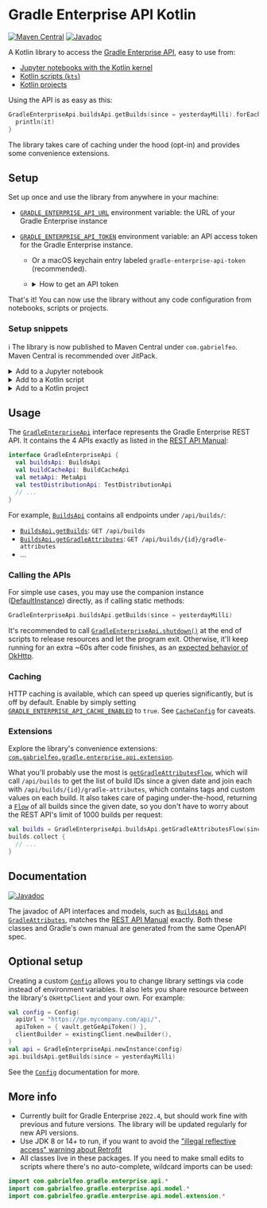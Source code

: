 # Gradle Enterprise API Kotlin

[![Maven Central](https://img.shields.io/badge/Maven%20Central-0.16.2-blue)][14]
[![Javadoc](https://img.shields.io/badge/Javadoc-0.16.2-orange)][7]

A Kotlin library to access the [Gradle Enterprise API][1], easy to use from:

- [Jupyter notebooks with the Kotlin kernel][29]
- [Kotlin scripts (`kts`)][27]
- [Kotlin projects][28]

Using the API is as easy as this:

```kotlin
GradleEnterpriseApi.buildsApi.getBuilds(since = yesterdayMilli).forEach {
  println(it)
}
```

 The library takes care of caching under the hood (opt-in) and provides some convenience extensions.

## Setup

Set up once and use the library from anywhere in your machine:

- [`GRADLE_ENTERPRISE_API_URL`][16] environment variable: the URL of your Gradle Enterprise instance
- [`GRADLE_ENTERPRISE_API_TOKEN`][17] environment variable: an API access token for the Gradle
  Enterprise instance.
  - Or a macOS keychain entry labeled `gradle-enterprise-api-token` (recommended).
  - <details>

    <summary>How to get an API token</summary>

    The Gradle Enterprise user must have the “Export build data via the API” permission.

    1. Sign in to Gradle Enterprise
    2. Go to "My settings" from the user menu in the top right-hand corner of the page
    3. Go to "Access keys" from the sidebar
    4. Click "Generate" on the right-hand side and copy the generated token.

  </details>

That's it! You can now use the library without any code configuration from notebooks, scripts or
projects.

### Setup snippets

ℹ️ The library is now published to Maven Central under `com.gabrielfeo`. Maven Central is
recommended over JitPack.

<details>
  <summary>Add to a Jupyter notebook</summary>

```
%useLatestDescriptors
%use gradle-enterprise-api-kotlin(version=0.16.2)
```

</details>

<details>
  <summary>Add to a Kotlin script</summary>

```kotlin
@file:DependsOn("com.gabrielfeo:gradle-enterprise-api-kotlin:0.16.2")
```

</details>

<details>
  <summary>Add to a Kotlin project</summary>

```kotlin
dependencies {
  implementation("com.gabrielfeo:gradle-enterprise-api-kotlin:0.16.2")
}
```

</details>

## Usage

The [`GradleEnterpriseApi`][9] interface represents the Gradle Enterprise REST API. It contains
the 4 APIs exactly as listed in the [REST API Manual][5]:

```kotlin
interface GradleEnterpriseApi {
  val buildsApi: BuildsApi
  val buildCacheApi: BuildCacheApi
  val metaApi: MetaApi
  val testDistributionApi: TestDistributionApi
  // ...
}
```

For example, [`BuildsApi`][20] contains all endpoints under `/api/builds/`:

- [`BuildsApi.getBuilds`][21]: `GET /api/builds`
- [`BuildsApi.getGradleAttributes`][22]: `GET /api/builds/{id}/gradle-attributes`
- ...

### Calling the APIs

For simple use cases, you may use the companion instance ([DefaultInstance][23]) directly, as if
calling static methods:

```kotlin
GradleEnterpriseApi.buildsApi.getBuilds(since = yesterdayMilli)
```

It's recommended to call [`GradleEnterpriseApi.shutdown()`][11] at the end of scripts to release
resources and let the program exit. Otherwise, it'll keep running for an extra ~60s after code
finishes, as an [expected behavior of OkHttp][4].

### Caching

HTTP caching is available, which can speed up queries significantly, but is
off by default. Enable by simply setting [`GRADLE_ENTERPRISE_API_CACHE_ENABLED`][12] to `true`. See
[`CacheConfig`][13] for caveats.

### Extensions

Explore the library's convenience extensions:
[`com.gabrielfeo.gradle.enterprise.api.extension`][25].

What you'll probably use the most is [`getGradleAttributesFlow`][24], which will call
`/api/builds` to get the list of build IDs since a given date and join each with
`/api/builds/{id}/gradle-attributes`, which contains tags and custom values on each build. It
also takes care of paging under-the-hood, returning a [`Flow`][26] of all builds since the given
date, so you don't have to worry about the REST API's limit of 1000 builds per request:

```kotlin
val builds = GradleEnterpriseApi.buildsApi.getGradleAttributesFlow(since = lastYear)
builds.collect {
  // ...
}
```

## Documentation

[![Javadoc](https://img.shields.io/badge/javadoc-latest-orange)][7]

The javadoc of API interfaces and models, such as [`BuildsApi`][18] and [`GradleAttributes`][19],
matches the [REST API Manual][5] exactly. Both these classes and Gradle's own manual are generated
from the same OpenAPI spec.

## Optional setup

Creating a custom [`Config`][8] allows you to change library settings via code instead of
environment variables. It also lets you share resource between the library's `OkHttpClient` and
your own. For example:

```kotlin
val config = Config(
  apiUrl = "https://ge.mycompany.com/api/",
  apiToken = { vault.getGeApiToken() },
  clientBuilder = existingClient.newBuilder(),
)
val api = GradleEnterpriseApi.newInstance(config)
api.buildsApi.getBuilds(since = yesterdayMilli)
```

See the [`Config`][8] documentation for more.

## More info

- Currently built for Gradle Enterprise `2022.4`, but should work fine with previous and
  future versions. The library will be updated regularly for new API versions.
- Use JDK 8 or 14+ to run, if you want to avoid the ["illegal reflective access" warning about
  Retrofit][3]
- All classes live in these packages. If you need to make small edits to scripts where there's
  no auto-complete, wildcard imports can be used:

```kotlin
import com.gabrielfeo.gradle.enterprise.api.*
import com.gabrielfeo.gradle.enterprise.api.model.*
import com.gabrielfeo.gradle.enterprise.api.model.extension.*
```

[1]: https://docs.gradle.com/enterprise/api-manual/
[2]: https://square.github.io/retrofit/
[3]: https://github.com/square/retrofit/issues/3448
[4]: https://github.com/square/retrofit/issues/3144#issuecomment-508300518
[5]: https://docs.gradle.com/enterprise/api-manual/ref/2022.4.html
[6]: https://github.com/OpenAPITools/openapi-generator/blob/master/modules/openapi-generator-gradle-plugin/README.adoc
[7]: https://gabrielfeo.github.io/gradle-enterprise-api-kotlin/
[8]: https://gabrielfeo.github.io/gradle-enterprise-api-kotlin/library/com.gabrielfeo.gradle.enterprise.api/-config/index.html
[9]: https://gabrielfeo.github.io/gradle-enterprise-api-kotlin/library/com.gabrielfeo.gradle.enterprise.api/-gradle-enterprise-api/
[11]: https://gabrielfeo.github.io/gradle-enterprise-api-kotlin/library/com.gabrielfeo.gradle.enterprise.api/-gradle-enterprise-api/shutdown.html
[12]: https://gabrielfeo.github.io/gradle-enterprise-api-kotlin/library/com.gabrielfeo.gradle.enterprise.api/-config/-cache-config/cache-enabled.html
[13]: https://gabrielfeo.github.io/gradle-enterprise-api-kotlin/library/com.gabrielfeo.gradle.enterprise.api/-config/-cache-config/index.html
[14]: https://central.sonatype.com/artifact/com.gabrielfeo/gradle-enterprise-api-kotlin/0.16.2
[16]: https://gabrielfeo.github.io/gradle-enterprise-api-kotlin/library/com.gabrielfeo.gradle.enterprise.api/-config/api-url.html
[17]: https://gabrielfeo.github.io/gradle-enterprise-api-kotlin/library/com.gabrielfeo.gradle.enterprise.api/-config/api-token.html
[18]: https://gabrielfeo.github.io/gradle-enterprise-api-kotlin/library/com.gabrielfeo.gradle.enterprise.api/-builds-api/index.html
[19]: https://gabrielfeo.github.io/gradle-enterprise-api-kotlin/library/com.gabrielfeo.gradle.enterprise.api.model/-gradle-attributes/index.html
[20]: https://gabrielfeo.github.io/gradle-enterprise-api-kotlin/library/com.gabrielfeo.gradle.enterprise.api/-builds-api/index.html
[21]: https://gabrielfeo.github.io/gradle-enterprise-api-kotlin/library/com.gabrielfeo.gradle.enterprise.api/-builds-api/get-builds.html
[22]: https://gabrielfeo.github.io/gradle-enterprise-api-kotlin/library/com.gabrielfeo.gradle.enterprise.api/-builds-api/get-gradle-attributes.html
[23]: https://gabrielfeo.github.io/gradle-enterprise-api-kotlin/library/com.gabrielfeo.gradle.enterprise.api/-gradle-enterprise-api/-default-instance/index.html
[24]: https://gabrielfeo.github.io/gradle-enterprise-api-kotlin/library/com.gabrielfeo.gradle.enterprise.api.extension/get-gradle-attributes-flow.html
[25]: https://gabrielfeo.github.io/gradle-enterprise-api-kotlin/library/com.gabrielfeo.gradle.enterprise.api.extension/index.html
[26]: https://kotlinlang.org/api/kotlinx.coroutines/kotlinx-coroutines-core/kotlinx.coroutines.flow/-flow/
[27]: ./examples/example-script.main.kts
[28]: ./examples/example-project
[29]: https://nbviewer.org/github/gabrielfeo/gradle-enterprise-api-kotlin/blob/main/examples/example-notebooks/MostFrequentBuilds.ipynb
